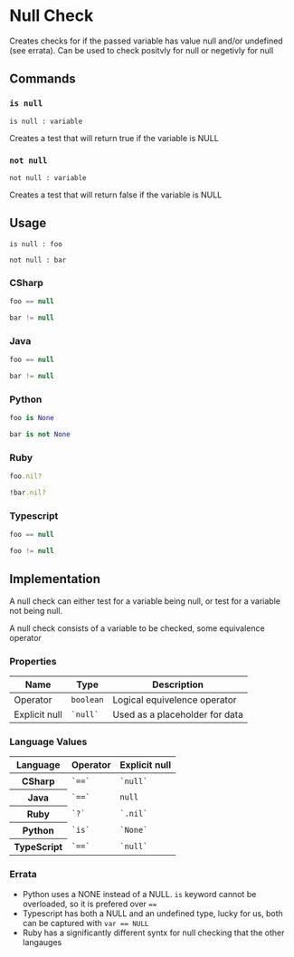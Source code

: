 # Null Check
Creates checks for if the passed variable has value null and/or undefined (see errata). Can be used to check positvly for null or negetivly for null

## Commands

### `is null`

`is null : variable`

Creates a test that will return true if the variable is NULL

### `not null`

`not null : variable`

Creates a test that will return false if the variable is NULL

## Usage

```
is null : foo
```
```
not null : bar
```

### CSharp

```csharp
foo == null
```
```csharp
bar != null
```

### Java

```java
foo == null
```
```java
bar != null
```

### Python

```python
foo is None
```
```python
bar is not None
```

### Ruby

```ruby
foo.nil?
```
```ruby
!bar.nil?
```

### Typescript

```javascript
foo == null
```
```javascript
foo != null
```

## Implementation

A null check can either test for a variable being null, or test for a variable not being null.

A null check consists of a variable to be checked, some equivalence operator

### Properties

<table>
    <thead>
        <th>Name</th>
        <th>Type</th>
        <th>Description</th>
    </thead>
    <tbody>
        <tr>
            <td>Operator</td>
            <td><code>boolean</code></td>
            <td>Logical equivelence operator</td>
        </tr>
        <tr>
            <td>Explicit null</td>
            <td><code>`null`</code></td>
            <td>Used as a placeholder for data</td>
        </tr>
    </tbody>
</table>

### Language Values

<table>
    <thead>
        <th>Language</th>
        <th>Operator</th>
        <th>Explicit null</th>
    </thead>
    <tbody>
        <tr>
            <th>CSharp</th>
            <td><code>`==`</code></td>
            <td><code>`null`</code></td>
        </tr>
        <tr>
            <th>Java</th>
            <td><code>`==`</code></td>
            <td><code>null</code></td>
        </tr>
        <tr>
            <th>Ruby</th>
            <td><code>`?`</code></td>
            <td><code>`.nil`</code></td>
        </tr>
        <tr>
            <th>Python</th>
            <td><code>`is`</code></td>
            <td><code>`None`</code></td>
        </tr>
        <tr>
            <th>TypeScript</th>
            <td><code>`==`</code></td>
            <td><code>`null`</code></td>
        </tr>
    </tbody>
</table>

### Errata
- Python uses a NONE instead of a NULL. `is` keyword cannot be overloaded, so it is prefered over `==`
- Typescript has both a NULL and an undefined type, lucky for us, both can be captured with `var == NULL`
- Ruby has a significantly different syntx for null checking that the other langauges